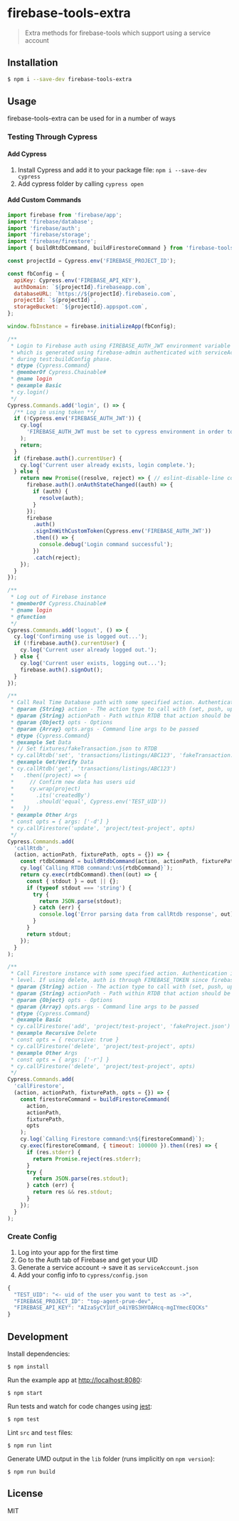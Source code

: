 # firebase-tools-extra

> Extra methods for firebase-tools which support using a service account

## Installation

```sh
$ npm i --save-dev firebase-tools-extra
```

## Usage
firebase-tools-extra can be used for in a number of ways
### Testing Through Cypress
#### Add Cypress
1. Install Cypress and add it to your package file: `npm i --save-dev cypress`
1. Add cypress folder by calling `cypress open`

#### Add Custom Commands

```js
import firebase from 'firebase/app';
import 'firebase/database';
import 'firebase/auth';
import 'firebase/storage';
import 'firebase/firestore';
import { buildRtdbCommand, buildFirestoreCommand } from 'firebase-tools-extra';

const projectId = Cypress.env('FIREBASE_PROJECT_ID');

const fbConfig = {
  apiKey: Cypress.env('FIREBASE_API_KEY'),
  authDomain: `${projectId}.firebaseapp.com`,
  databaseURL: `https://${projectId}.firebaseio.com`,
  projectId: `${projectId}`,
  storageBucket: `${projectId}.appspot.com`,
};

window.fbInstance = firebase.initializeApp(fbConfig);

/**
 * Login to Firebase auth using FIREBASE_AUTH_JWT environment variable
 * which is generated using firebase-admin authenticated with serviceAccount
 * during test:buildConfig phase.
 * @type {Cypress.Command}
 * @memberOf Cypress.Chainable#
 * @name login
 * @example Basic
 * cy.login()
 */
Cypress.Commands.add('login', () => {
  /** Log in using token **/
  if (!Cypress.env('FIREBASE_AUTH_JWT')) {
    cy.log(
      'FIREBASE_AUTH_JWT must be set to cypress environment in order to login'
    );
    return;
  }
  if (firebase.auth().currentUser) {
    cy.log('Current user already exists, login complete.');
  } else {
    return new Promise((resolve, reject) => { // eslint-disable-line consistent-return
      firebase.auth().onAuthStateChanged((auth) => {
        if (auth) {
          resolve(auth);
        }
      });
      firebase
        .auth()
        .signInWithCustomToken(Cypress.env('FIREBASE_AUTH_JWT'))
        .then(() => {
          console.debug('Login command successful');
        })
        .catch(reject);
    });
  }
});

/**
 * Log out of Firebase instance
 * @memberOf Cypress.Chainable#
 * @name login
 * @function
 */
Cypress.Commands.add('logout', () => {
  cy.log('Confirming use is logged out...');
  if (!firebase.auth().currentUser) {
    cy.log('Current user already logged out.');
  } else {
    cy.log('Current user exists, logging out...');
    firebase.auth().signOut();
  }
});

/**
 * Call Real Time Database path with some specified action. Authentication is through FIREBASE_TOKEN since firebase-tools
 * @param {String} action - The action type to call with (set, push, update, remove)
 * @param {String} actionPath - Path within RTDB that action should be applied
 * @param {Object} opts - Options
 * @param {Array} opts.args - Command line args to be passed
 * @type {Cypress.Command}
 * @example Set Data
 * // Set fixtures/fakeTransaction.json to RTDB
 * cy.callRtdb('set', 'transactions/listings/ABC123', 'fakeTransaction.json')
 * @example Get/Verify Data
 * cy.callRtdb('get', 'transactions/listings/ABC123')
 *   .then((project) => {
 *     // Confirm new data has users uid
 *     cy.wrap(project)
 *       .its('createdBy')
 *       .should('equal', Cypress.env('TEST_UID'))
 *   })
 * @example Other Args
 * const opts = { args: ['-d'] }
 * cy.callFirestore('update', 'project/test-project', opts)
 */
Cypress.Commands.add(
  'callRtdb',
  (action, actionPath, fixturePath, opts = {}) => {
    const rtdbCommand = buildRtdbCommand(action, actionPath, fixturePath, opts);
    cy.log(`Calling RTDB command:\n${rtdbCommand}`);
    return cy.exec(rtdbCommand).then((out) => {
      const { stdout } = out || {};
      if (typeof stdout === 'string') {
        try {
          return JSON.parse(stdout);
        } catch (err) {
          console.log('Error parsing data from callRtdb response', out);
        }
      }
      return stdout;
    });
  }
);

/**
 * Call Firestore instance with some specified action. Authentication is through serviceAccount.json since it is at the base
 * level. If using delete, auth is through FIREBASE_TOKEN since firebase-tools is used (instead of firebaseExtra).
 * @param {String} action - The action type to call with (set, push, update, remove)
 * @param {String} actionPath - Path within RTDB that action should be applied
 * @param {Object} opts - Options
 * @param {Array} opts.args - Command line args to be passed
 * @type {Cypress.Command}
 * @example Basic
 * cy.callFirestore('add', 'project/test-project', 'fakeProject.json')
 * @example Recursive Delete
 * const opts = { recursive: true }
 * cy.callFirestore('delete', 'project/test-project', opts)
 * @example Other Args
 * const opts = { args: ['-r'] }
 * cy.callFirestore('delete', 'project/test-project', opts)
 */
Cypress.Commands.add(
  'callFirestore',
  (action, actionPath, fixturePath, opts = {}) => {
    const firestoreCommand = buildFirestoreCommand(
      action,
      actionPath,
      fixturePath,
      opts
    );
    cy.log(`Calling Firestore command:\n${firestoreCommand}`);
    cy.exec(firestoreCommand, { timeout: 100000 }).then((res) => {
      if (res.stderr) {
        return Promise.reject(res.stderr);
      }
      try {
        return JSON.parse(res.stdout);
      } catch (err) {
        return res && res.stdout;
      }
    });
  }
);
```

### Create Config
1. Log into your app for the first time
1. Go to the Auth tab of Firebase and get your UID
1. Generate a service account -> save it as `serviceAccount.json`
1. Add your config info to `cypress/config.json`
  
  ```js
  {
    "TEST_UID": "<- uid of the user you want to test as ->",
    "FIREBASE_PROJECT_ID": "top-agent-prue-dev",
    "FIREBASE_API_KEY": "AIzaSyCY1Uf_o4iYBS3HYOAHcq-mgIYmecEQCKs"
  }
  ```

## Development

Install dependencies:

```
$ npm install
```

Run the example app at [http://localhost:8080](http://localhost:8080):

```
$ npm start
```

Run tests and watch for code changes using [jest](https://github.com/facebook/jest):

```
$ npm test
```

Lint `src` and `test` files:

```
$ npm run lint
```

Generate UMD output in the `lib` folder (runs implicitly on `npm version`):

```
$ npm run build
```

## License

MIT
